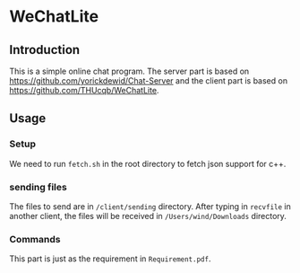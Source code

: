 # WeChatLite

## Introduction
This is a simple online chat program. The server part is based on https://github.com/yorickdewid/Chat-Server and the client part is based on https://github.com/THUcqb/WeChatLite.  

## Usage
### Setup
We need to run `fetch.sh` in the root directory to fetch json support for c++.

### sending files
The files to send are in `/client/sending` directory. After typing in `recvfile` in another client, the files will be received in `/Users/wind/Downloads` directory.

### Commands
This part is just as the requirement in `Requirement.pdf`.

